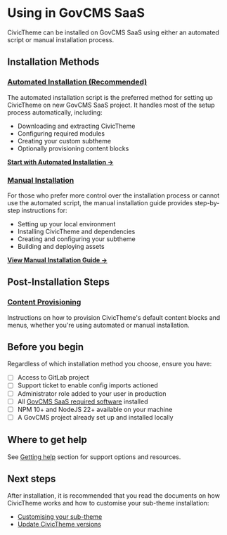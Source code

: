 # Using in GovCMS SaaS

CivicTheme can be installed on GovCMS SaaS using either an automated script or manual installation process.

## Installation Methods

### [Automated Installation (Recommended)](govcms-saas-automated)

The automated installation script is the preferred method for setting up CivicTheme on new GovCMS SaaS project. It handles most of the setup process automatically, including:

- Downloading and extracting CivicTheme
- Configuring required modules
- Creating your custom subtheme
- Optionally provisioning content blocks

[**Start with Automated Installation →**](govcms-saas-automated)

### [Manual Installation](govcms-saas-manual)

For those who prefer more control over the installation process or cannot use the automated script, the manual installation guide provides step-by-step instructions for:

- Setting up your local environment
- Installing CivicTheme and dependencies
- Creating and configuring your subtheme
- Building and deploying assets

[**View Manual Installation Guide →**](govcms-saas-manual)

## Post-Installation Steps

### [Content Provisioning](govcms-content-provisioning)

Instructions on how to provision CivicTheme's default content blocks and menus, whether you're using automated or manual installation.

## Before you begin

Regardless of which installation method you choose, ensure you have:

* [ ] Access to GitLab project
* [ ] Support ticket to enable config imports actioned
* [ ] Administrator role added to your user in production
* [ ] All [GovCMS SaaS required software](https://github.com/govCMS/GovCMS/wiki/1.1-Local-setup#dependencies) installed
* [ ] NPM 10+ and NodeJS 22+ available on your machine
* [ ] A GovCMS project already set up and installed locally

## Where to get help

See [Getting help](../getting-started/getting-help) section for support options and resources.

## Next steps

After installation, it is recommended that you read the documents on how CivicTheme works and how to customise your
sub-theme installation:

- [Customising your sub-theme](/development/drupal-theme)
- [Update CivicTheme versions](/development/drupal-theme/updating-civitheme-govcms-sass)
